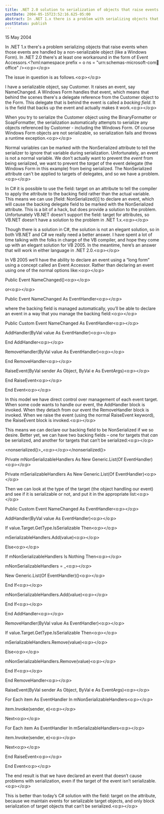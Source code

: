 ```yaml
---
title: .NET 2.0 solution to serialization of objects that raise events
postDate: 2004-05-15T23:52:16.625-05:00
abstract: In .NET 1.x there is a problem with serializing objects that raise events, where the handler of the event is not serializable. Here's at least one solution that is coming in .NET 2.0.
postStatus: publish
---
```

15 May 2004

In .NET 1.x there's a problem serializing objects that raise events when those events are handled by a non-serializable object (like a Windows Form). In .NET 2.0 there's at least one workaround in the form of Event Accessors.<?xml:namespace prefix = o ns = "urn:schemas-microsoft-com:office:office" /><o:p></o:p>

The issue in question is as follows.<o:p></o:p>

I have a serializable object, say Customer. It raises an event, say NameChanged. A Windows Form handles that event, which means that behind the scenes there's a delegate reference from the Customer object to the Form. This delegate that is behind the event is called a *backing field*. It is the field that backs up the event and actually makes it work.<o:p></o:p>

When you try to serialize the Customer object using the BinaryFormatter or SoapFormatter, the serialization automatically attempts to serialize any objects referenced by Customer - including the Windows Form. Of course Windows Form objects are not serializable, so serialization fails and throws a runtime exception.<o:p></o:p>

Normal variables can be marked with the NonSerialized attribute to tell the serializer to ignore that variable during serialization. Unfortunately, an event is not a normal variable. We don't actually want to prevent the *event* from being serialized, we want to prevent the *target* of the event delegate (the Windows Form in this example) from being serialized. The NonSerialized attribute can't be applied to targets of delegates, and so we have a problem.<o:p></o:p>

In C# it is possible to use the field: target on an attribute to tell the compiler to apply the attribute to the backing field rather than the actual variable. This means we can use [field: NonSerialized()] to declare an event, which will cause the backing delegate field to be marked with the NonSerialized attribute. This is a bit of a hack, but does provide a solution to the problem. Unfortunately VB.NET doesn't support the field: target for attributes, so VB.NET doesn't have a solution to the problem in .NET 1.x.<o:p></o:p>

Though there is a solution in C#, the solution is not an elegant solution, so in both VB.NET and C# we really need a better answer. I have spent a lot of time talking with the folks in charge of the VB compiler, and hope they come up with an elegant solution for VB 2005. In the meantime, here’s an answer that will work in either language in .NET 2.0.<o:p></o:p>

In VB 2005 we’ll have the ability to declare an event using a “long form” using a concept called an Event Accessor. Rather than declaring an event using one of the normal options like:<o:p></o:p>

Public Event NameChanged()<o:p></o:p>

or<o:p></o:p>

Public Event NameChanged As EventHandler<o:p></o:p>

where the backing field is managed automatically, you’ll be able to declare an event in a way that you manage the backing field:<o:p></o:p>

Public Custom Event NameChanged As EventHandler<o:p></o:p>

AddHandler(ByVal value As EventHandler)<o:p></o:p>

End AddHandler<o:p></o:p>

RemoveHandler(ByVal value As EventHandler)<o:p></o:p>

End RemoveHandler<o:p></o:p>

RaiseEvent(ByVal sender As Object, ByVal e As EventArgs)<o:p></o:p>

End RaiseEvent<o:p></o:p>

End Event<o:p></o:p>

In this model we have direct control over management of each event target. When some code wants to handle our event, the AddHandler block is invoked. When they detach from our event the RemoveHandler block is invoked. When we raise the event (using the normal RaiseEvent keyword), the RaiseEvent block is invoked.<o:p></o:p>

This means we can declare our backing field to be NonSerialized if we so desire. Better yet, we can have two backing fields – one for targets that *can* be serialized, and another for targets that can’t be serialized:<o:p></o:p>

<nonserialized()>_<o:p></o:p></nonserialized()>

Private mNonSerializableHandlers As New Generic.List(Of EventHandler)<o:p></o:p>

Private mSerializableHandlers As New Generic.List(Of EventHandler)<o:p></o:p>

Then we can look at the type of the target (the object handling our event) and see if it is serializable or not, and put it in the appropriate list:<o:p></o:p>

Public Custom Event NameChanged As EventHandler<o:p></o:p>

AddHandler(ByVal value As EventHandler)<o:p></o:p>

If value.Target.GetType.IsSerializable Then<o:p></o:p>

mSerializableHandlers.Add(value)<o:p></o:p>

Else<o:p></o:p>

If mNonSerializableHandlers Is Nothing Then<o:p></o:p>

mNonSerializableHandlers = \_<o:p></o:p>

New Generic.List(Of EventHandler)()<o:p></o:p>

End If<o:p></o:p>

mNonSerializableHandlers.Add(value)<o:p></o:p>

End If<o:p></o:p>

End AddHandler<o:p></o:p>

RemoveHandler(ByVal value As EventHandler)<o:p></o:p>

If value.Target.GetType.IsSerializable Then<o:p></o:p>

mSerializableHandlers.Remove(value)<o:p></o:p>

Else<o:p></o:p>

mNonSerializableHandlers.Remove(value)<o:p></o:p>

End If<o:p></o:p>

End RemoveHandler<o:p></o:p>

RaiseEvent(ByVal sender As Object, ByVal e As EventArgs)<o:p></o:p>

For Each item As EventHandler In mNonSerializableHandlers<o:p></o:p>

item.Invoke(sender, e)<o:p></o:p>

Next<o:p></o:p>

For Each item As EventHandler In mSerializableHandlers<o:p></o:p>

item.Invoke(sender, e)<o:p></o:p>

Next<o:p></o:p>

End RaiseEvent<o:p></o:p>

End Event<o:p></o:p>

The end result is that we have declared an event that doesn’t cause problems with serialization, even if the target of the event isn’t serializable.<o:p></o:p>

This is better than today’s C# solution with the field: target on the attribute, because we maintain events for serializable target objects, and only block serialization of target objects that can’t be serialized.<o:p></o:p>


